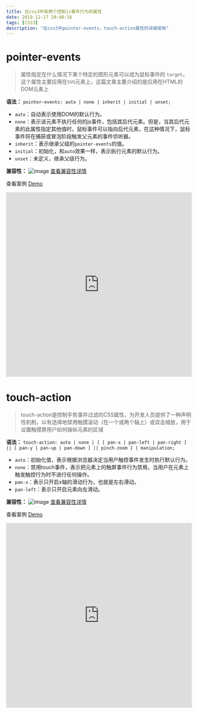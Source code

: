 ```yaml
---
title: 在css3中有两个控制js事件行为的属性
date: 2019-12-17 20:40:16
tags: [CSS3]
description: "在css3中pointer-events，touch-action属性的详细使用"
---
```


# pointer-events


> 属性指定在什么情况下某个特定的图形元素可以成为鼠标事件的 `target`，这个属性主要应用在`SVG`元素上，这篇文章主要介绍的是应用在HTML的DOM元素上

**语法：**
`pointer-events: auto | none | inherit | initial | unset;`
<!-- more -->

- `auto`：自动表示使用DOM的默认行为。
- `none`：表示该元素不执行任何的js事件，包括其后代元素。但是，当其后代元素的此属性指定其他值时，鼠标事件可以指向后代元素，在这种情况下，鼠标事件将在捕获或冒泡阶段触发父元素的事件侦听器。
- `inherit`：表示继承父级的`pointer-events`的值。
- `initial`：初始化，和`auto`效果一样，表示执行元素的默认行为。
- `unset`：未定义，继承父级行为。

**兼容性：**
![image](pointer-events-caniuse.png)
[查看兼容性详情](https://caniuse.com/#search=pointer-events)

查看案例 [Demo](https://codepen.io/qwguo88/pen/MWWZWBj)

<iframe height="500" style="width: 100%;" scrolling="no" title="pointer-events" src="https://codepen.io/qwguo88/embed/MWWZWBj?height=300&theme-id=30742&default-tab=result" frameborder="no" allowtransparency="true" allowfullscreen="true">
  See the Pen <a href='https://codepen.io/qwguo88/pen/MWWZWBj'>pointer-events</a> by qwguo
  (<a href='https://codepen.io/qwguo88'>@qwguo88</a>) on <a href='https://codepen.io'>CodePen</a>.
</iframe>

# touch-action

> touch-action是控制手势事件过滤的CSS属性，为开发人员提供了一种声明性机制，以有选择地禁用触摸滚动（在一个或两个轴上）或双击缩放，用于设置触摸屏用户如何操纵元素的区域

**语法：**
`touch-action: auto | none | [ [ pan-x | pan-left | pan-right ] || [ pan-y | pan-up | pan-down ] || pinch-zoom ] | manipulation;`

- `auto`：初始化值，表示根据浏览器决定当用户触控事件发生时执行默认行为。
- `none`：禁用touch事件，表示把元素上的触屏事件行为禁用，当用户在元素上触发触控行为时不进行任何操作。
- `pan-x`：表示只开启x轴的滑动行为，也就是左右滑动。
- `pan-left`：表示只开启元素向左滑动。


**兼容性：**
![image](touch-action-caniuse.png)
[查看兼容性详情](https://caniuse.com/#search=touch-action)

查看案例 [Demo](https://codepen.io/qwguo88/pen/YzzdyMd)

<iframe height="500" style="width: 100%;" scrolling="no" title="touch-action" src="https://codepen.io/qwguo88/embed/YzzdyMd?height=300&theme-id=30742&default-tab=result" frameborder="no" allowtransparency="true" allowfullscreen="true">
  See the Pen <a href='https://codepen.io/qwguo88/pen/YzzdyMd'>touch-action</a> by qwguo
  (<a href='https://codepen.io/qwguo88'>@qwguo88</a>) on <a href='https://codepen.io'>CodePen</a>.
</iframe>
